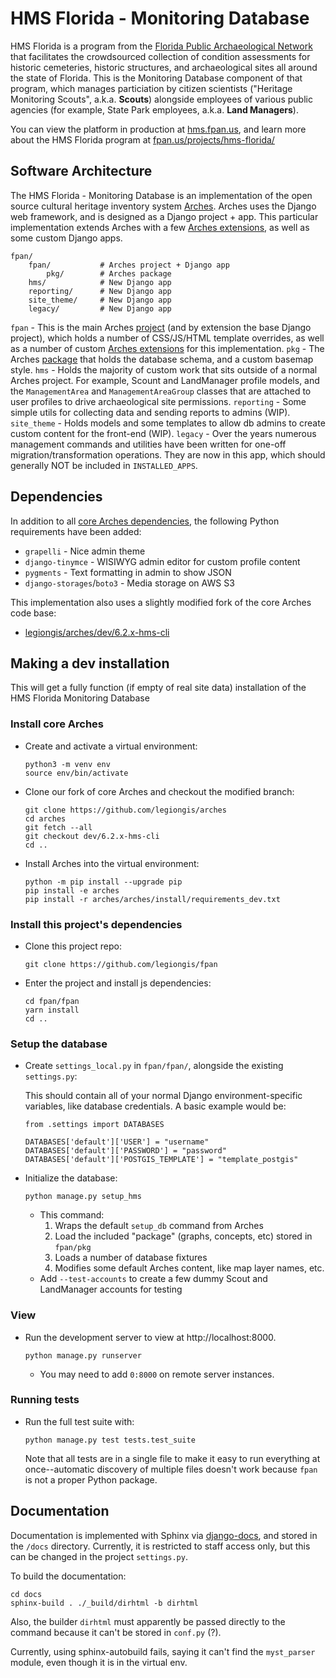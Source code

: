 # HMS Florida - Monitoring Database 

HMS Florida is a program from the [Florida Public Archaeological Network](https://fpan.us) that facilitates the crowdsourced collection of condition assessments for historic cemeteries, historic structures, and archaeological sites all around the state of Florida. This is the Monitoring Database component of that program, which manages particiation by citizen scientists ("Heritage Monitoring Scouts", a.k.a. **Scouts**) alongside employees of various public agencies (for example, State Park employees, a.k.a. **Land Managers**).

You can view the platform in production at [hms.fpan.us](https://hms.fpan.us), and learn more about the HMS Florida program at [fpan.us/projects/hms-florida/](https://www.fpan.us/projects/hms-florida/)

## Software Architecture

The HMS Florida - Monitoring Database is an implementation of the open source cultural heritage inventory system [Arches](http://archesproject.org/). Arches uses the Django web framework, and is designed as a Django project + app. This particular implementation extends Arches with a few [Arches extensions](https://arches.readthedocs.io/en/latest/developing/extending/creating-extensions/), as well as some custom Django apps.

```
fpan/
    fpan/           # Arches project + Django app
        pkg/        # Arches package
    hms/            # New Django app
    reporting/      # New Django app 
    site_theme/     # New Django app 
    legacy/         # New Django app 
```

`fpan` - This is the main Arches [project](https://arches.readthedocs.io/en/latest/installing/projects-and-packages/#project-structure) (and by extension the base Django project), which holds a number of CSS/JS/HTML template overrides, as well as a number of custom [Arches extensions](https://arches.readthedocs.io/en/latest/developing/extending/creating-extensions/) for this implementation.
`pkg` - The Arches [package](https://arches.readthedocs.io/en/latest/installing/projects-and-packages/#understanding-packages) that holds the database schema, and a custom basemap style.
`hms` - Holds the majority of custom work that sits outside of a normal Arches project. For example, Scount and LandManager profile models, and the `ManagementArea` and `ManagementAreaGroup` classes that are attached to user profiles to drive archaeological site permissions.
`reporting` - Some simple utils for collecting data and sending reports to admins (WIP).
`site_theme` - Holds models and some templates to allow db admins to create custom content for the front-end (WIP).
`legacy` - Over the years numerous management commands and utilities have been written for one-off migration/transformation operations. They are now in this app, which should generally NOT be included in `INSTALLED_APPS`.

## Dependencies

In addition to all [core Arches dependencies](https://arches.readthedocs.io/en/latest/installing/requirements-and-dependencies/#software-dependencies), the following Python requirements have been added:

- `grapelli` - Nice admin theme
- `django-tinymce` - WISIWYG admin editor for custom profile content
- `pygments` - Text formatting in admin to show JSON
- `django-storages`/`boto3` - Media storage on AWS S3

This implementation also uses a slightly modified fork of the core Arches code base:

- [legiongis/arches/dev/6.2.x-hms-cli](https://github.com/legiongis/arches/tree/dev/6.2.x-hms-cli)

## Making a dev installation

This will get a fully function (if empty of real site data) installation of the HMS Florida Monitoring Database

### Install core Arches

- Create and activate a virtual environment:

    ```
    python3 -m venv env
    source env/bin/activate
    ```

 - Clone our fork of core Arches and checkout the modified branch:

    ```
    git clone https://github.com/legiongis/arches
    cd arches
    git fetch --all
    git checkout dev/6.2.x-hms-cli
    cd ..
    ```

- Install Arches into the virtual environment:

    ```
    python -m pip install --upgrade pip
    pip install -e arches
    pip install -r arches/arches/install/requirements_dev.txt
    ```

### Install this project's dependencies

- Clone this project repo:

    ```
    git clone https://github.com/legiongis/fpan
    ```

- Enter the project and install js dependencies:

    ```
    cd fpan/fpan
    yarn install
    cd ..
    ```

### Setup the database

- Create `settings_local.py` in `fpan/fpan/`, alongside the existing `settings.py`:

    This should contain all of your normal Django environment-specific variables, like database credentials. A basic example would be:

    ```
    from .settings import DATABASES

    DATABASES['default']['USER'] = "username"
    DATABASES['default']['PASSWORD'] = "password"
    DATABASES['default']['POSTGIS_TEMPLATE'] = "template_postgis"
    ```

- Initialize the database:

    ```
    python manage.py setup_hms
    ```
    - This command:
        1. Wraps the default `setup_db` command from Arches
        2. Load the included "package" (graphs, concepts, etc) stored in `fpan/pkg`
        3. Loads a number of database fixtures
        4. Modifies some default Arches content, like map layer names, etc.
    - Add `--test-accounts` to create a few dummy Scout and LandManager accounts for testing

### View

- Run the development server to view at http://localhost:8000.

    ```
    python manage.py runserver
    ```
    - You may need to add `0:8000` on remote server instances.

### Running tests

- Run the full test suite with:

    ```
    python manage.py test tests.test_suite
    ```

    Note that all tests are in a single file to make it easy to run everything at once--automatic discovery of multiple files doesn't work because `fpan` is not a proper Python package.

## Documentation

Documentation is implemented with Sphinx via [django-docs](https://github.com/littlepea/django-docs/), and stored in the `/docs` directory. Currently, it is restricted to staff access only, but this can be changed in the project `settings.py`.

To build the documentation:

```
cd docs
sphinx-build . ./_build/dirhtml -b dirhtml
```

Also, the builder `dirhtml` must apparently be passed directly to the command because it can't be stored in `conf.py` (?).

Currently, using sphinx-autobuild fails, saying it can't find the `myst_parser` module, even though it is in the virtual env.
